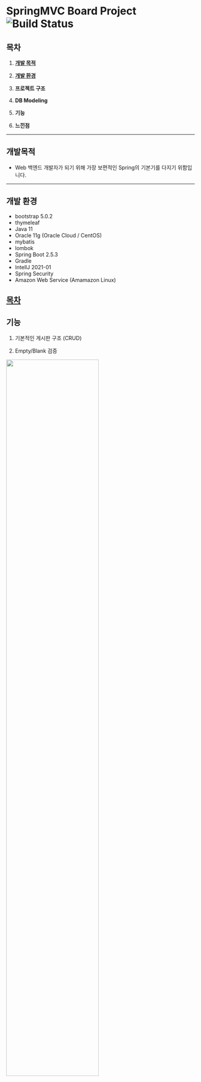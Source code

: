 # SpringMVC Board Project ![Build Status](https://travis-ci.com/hsp0404/SpringMVCBoard.svg?branch=master)
## 목차
1. [**개발 목적**](#개발-목적)

2. [**개발 환경**](#개발-환경)

3. **프로젝트 구조**

4. **DB Modeling**

5. **기능**

6. **느낀점**
---
## 개발목적
* Web 백엔드 개발자가 되기 위해 가장 보편적인 Spring의 기본기를 다지기 위함입니다.
---
## 개발 환경
* bootstrap 5.0.2
* thymeleaf 
* Java 11
* Oracle 11g (Oracle Cloud / CentOS)
* mybatis
* lombok
* Spring Boot 2.5.3
* Gradle
* IntellJ 2021-01
* Spring Security
* Amazon Web Service (Amamazon Linux)


[목차](#목차)
---
## 기능

1. 기본적인 게시판 구조 (CRUD)

2. Empty/Blank 검증
<img src="https://user-images.githubusercontent.com/73703641/127738053-ee971588-47fe-4824-87da-2426c1d7e5d0.gif" width="70%" height="70%">


